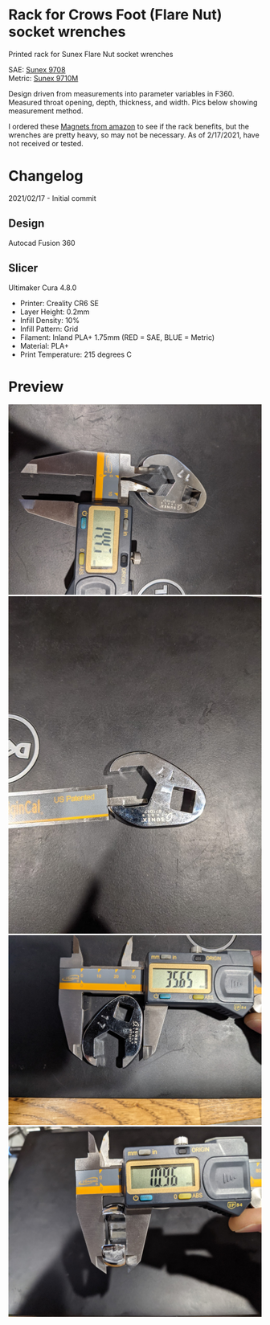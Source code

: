 # Rack for Crows Foot (Flare Nut) socket wrenches

Printed rack for Sunex Flare Nut socket wrenches

SAE: [Sunex 9708](https://www.zoro.com/sunex-tools-38-drive-sae-crowfoot-wrench-set-8-pcs-38-drve-8-pcs-9708/i/G2314151)  
Metric: [Sunex 9710M](https://www.zoro.com/sunex-tools-metric-flare-nut-wrench-set-38-in-10-pc-9710m/i/G4514645/)

Design driven from measurements into parameter variables in F360.  Measured throat opening, depth, thickness, and width.  Pics below showing measurement method.

I ordered these [Magnets from amazon](https://smile.amazon.com/gp/product/B07MV6M12H) to see if the rack benefits, but the wrenches are pretty heavy, so may not be necessary.  As of 2/17/2021, have not received or tested.


# Changelog

2021/02/17 - Initial commit

## Design

Autocad Fusion 360 

## Slicer

Ultimaker Cura 4.8.0
- Printer: Creality CR6 SE
- Layer Height: 0.2mm
- Infill Density: 10%
- Infill Pattern: Grid
- Filament: Inland PLA+ 1.75mm (RED = SAE, BLUE = Metric)
- Material: PLA+
- Print Temperature: 215 degrees C

# Preview
![Throat measurement](pics/throat.jpg "Throat measurement")
![Depth measurement](pics/depth.jpg "Depth measurement")
![Width measurement](pics/width.jpg "Width measurement")
![Thickness measurement](pics/thickness.jpg "Thickness measurement")